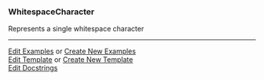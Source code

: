 ### <a id="McUtils.Parsers.RegexPatterns.WhitespaceCharacter">WhitespaceCharacter</a>
Represents a single whitespace character



___

[Edit Examples](https://github.com/McCoyGroup/McUtils/edit/edit/ci/examples/ci/docs/McUtils/Parsers/RegexPatterns/WhitespaceCharacter.md) or 
[Create New Examples](https://github.com/McCoyGroup/McUtils/new/edit/?filename=ci/examples/ci/docs/McUtils/Parsers/RegexPatterns/WhitespaceCharacter.md) <br/>
[Edit Template](https://github.com/McCoyGroup/McUtils/edit/edit/ci/docs/ci/docs/McUtils/Parsers/RegexPatterns/WhitespaceCharacter.md) or 
[Create New Template](https://github.com/McCoyGroup/McUtils/new/edit/?filename=ci/docs/templates/ci/docs/McUtils/Parsers/RegexPatterns/WhitespaceCharacter.md) <br/>
[Edit Docstrings](https://github.com/McCoyGroup/McUtils/edit/edit/McUtils/Parsers/RegexPatterns/WhitespaceCharacter/__init__.py?message=Update%20Docs)
